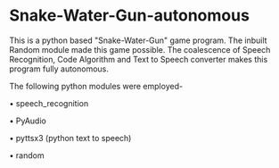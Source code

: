 # Snake-Water-Gun-autonomous

This is a python based "Snake-Water-Gun" game program. The inbuilt Random module made this game possible. The coalescence of Speech Recognition, Code Algorithm and Text to Speech converter makes this program fully autonomous.

The following python modules were employed-

• speech_recognition 

• PyAudio

• pyttsx3 (python text to speech)

• random
